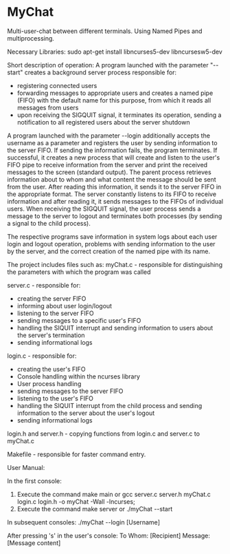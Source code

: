 # MyChat
Multi-user-chat between different terminals. Using Named Pipes and multiprocessing.

Necessary Libraries:
sudo apt-get install libncurses5-dev libncursesw5-dev

Short description of operation:
A program launched with the parameter "--start" creates a background server process responsible for:
- registering connected users
- forwarding messages to appropriate users and creates a named pipe (FIFO) with the default name for this purpose, from which it reads all messages from users
- upon receiving the SIGQUIT signal, it terminates its operation, sending a notification to all registered users about the server shutdown

A program launched with the parameter --login additionally accepts the username as a parameter and registers the user by sending information to the server FIFO. If sending the information fails, the program terminates. If successful, it creates a new process that will create and listen to the user's FIFO pipe to receive information from the server and print the received messages to the screen (standard output). The parent process retrieves information about to whom and what content the message should be sent from the user. After reading this information, it sends it to the server FIFO in the appropriate format. The server constantly listens to its FIFO to receive information and after reading it, it sends messages to the FIFOs of individual users. When receiving the SIGQUIT signal, the user process sends a message to the server to logout and terminates both processes (by sending a signal to the child process).

The respective programs save information in system logs about each user login and logout operation, problems with sending information to the user by the server, and the correct creation of the named pipe with its name.

The project includes files such as:
myChat.c - responsible for distinguishing the parameters with which the program was called

server.c - responsible for:
- creating the server FIFO
- informing about user login/logout
- listening to the server FIFO
- sending messages to a specific user's FIFO
- handling the SIQUIT interrupt and sending information to users about the server's termination
- sending informational logs

login.c - responsible for:
- creating the user's FIFO
- Console handling within the ncurses library
- User process handling
- sending messages to the server FIFO
- listening to the user's FIFO
- handling the SIQUIT interrupt from the child process and sending information to the server about the user's logout
- sending informational logs

login.h and server.h - copying functions from login.c and server.c to myChat.c

Makefile - responsible for faster command entry.

User Manual:

In the first console:
1. Execute the command make main or gcc server.c server.h myChat.c login.c login.h -o myChat -Wall -lncurses;
2. Execute the command make server or ./myChat --start

In subsequent consoles:
./myChat --login [Username]

After pressing 's' in the user's console:
To Whom: [Recipient]
Message: [Message content]
